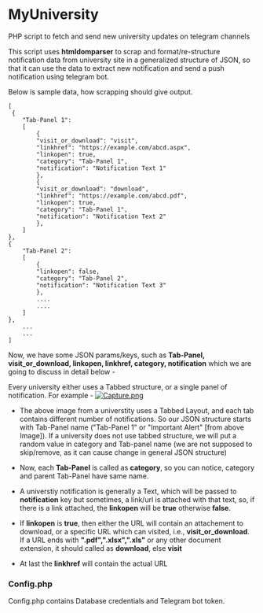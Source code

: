 # MyUniversity
PHP script to fetch and send new university updates on telegram channels

This script uses **htmldomparser** to scrap and format/re-structure notification data from university site in a generalized structure of JSON, so that it can use the data to extract new notification and send a push notification using telegram bot.

Below is sample data, how scrapping should give output.

```
[
 {
    "Tab-Panel 1":
	[
		{
		"visit_or_download": "visit",
		"linkhref": "https://example.com/abcd.aspx",
		"linkopen": true,
		"category": "Tab-Panel 1",
		"notification": "Notification Text 1"
		},
		{
		"visit_or_download": "download",
		"linkhref": "https://example.com/abcd.pdf",
		"linkopen": true,
		"category": "Tab-Panel 1",
		"notification": "Notification Text 2"
		},
	]
},
{
    "Tab-Panel 2":
	[
		{
		"linkopen": false,
		"category": "Tab-Panel 2",
		"notification": "Notification Text 3"
		},
		....
		....
	]
},
	...
	...
]

```

Now, we have some JSON params/keys, such as **Tab-Panel, visit_or_download, linkopen, linkhref, category, notification** which we are going to discuss in detail below -



Every university either uses a Tabbed structure, or a single panel of notification.
For example -
[![Capture.png](https://i.postimg.cc/SsphXxLC/Capture.png)](https://postimg.cc/HJ3KRHhk)

-  The above image from a universtity uses a Tabbed Layout, and each tab contains different number of notifications. So our JSON structure starts with Tab-Panel name ("Tab-Panel 1" or "Important Alert" [from above Image]). If a university does not use tabbed structure, we will put a random value in category and Tab-panel name (we are not supposed to skip/remove, as it can cause change in general JSON structure)

- Now, each **Tab-Panel** is called as **category**, so you can notice, category and parent Tab-Panel have same name.

- A universtiy notification is generally a Text, which will be passed to **notification** key but sometimes, a link/url is attached with that text, so, if there is a link attached, the **linkopen** will be **true** otherwise **false**.

- If **linkopen** is **true**, then either the URL will contain an attachement to download, or a specific URL which can visited, i.e., **visit_or_download**. If a URL ends with **".pdf",".xlsx",".xls"** or any other document extension, it should called as **download**, else **visit**

- At last the **linkhref** will contain the actual URL



### Config.php

Config.php contains Database credentials and Telegram bot token. 

